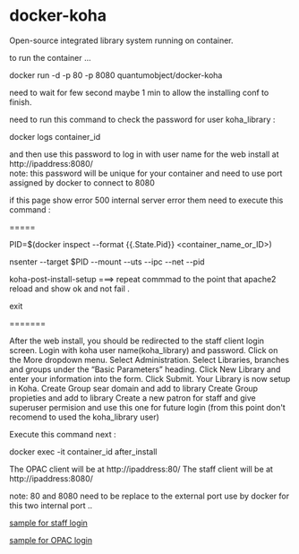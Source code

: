 docker-koha
===================

Open-source integrated library system running on container. 

to run the container ...

docker run -d -p 80 -p 8080 quantumobject/docker-koha

need to wait for few second maybe 1 min to allow the installing conf to finish.

need to run this command to check the password for user koha_library :

docker logs container_id

and then use this password to log in with user name for the web install at http://ipaddress:8080/    
note: this password will be unique for your container and need to use port assigned by docker to connect to 8080

if this page show error 500 internal server error them need to execute this command :

=====

PID=$(docker inspect --format {{.State.Pid}} <container_name_or_ID>)

nsenter --target $PID --mount --uts --ipc --net --pid

koha-post-install-setup   ===> repeat commmad to the point that apache2 reload and show ok and not fail .

exit

=======

After the web install, you should be redirected to the staff client login screen.
Login with koha user name(koha_library) and password.
Click on the More dropdown menu.
Select Administration.
Select Libraries, branches and groups under the “Basic Parameters” heading.
Click New Library and enter your information into the form.
Click Submit.
Your Library is now setup in Koha.
Create Group sear domain and add to library
Create Group propieties and add to library 
Create a new patron for staff and give superuser permision and use this one for future login (from this point don't recomend to used the koha_library user)

Execute this command next :

docker exec -it container_id after_install

The OPAC client will be at http://ipaddress:80/ The staff client will be at http://ipaddress:8080/

note: 80 and 8080 need to be replace to the external port use by docker for this two internal port ..

[sample for staff login](http://www.quantumobject.com:49162/)

[sample for OPAC login](http://www.quantumobject.com:49161/)
